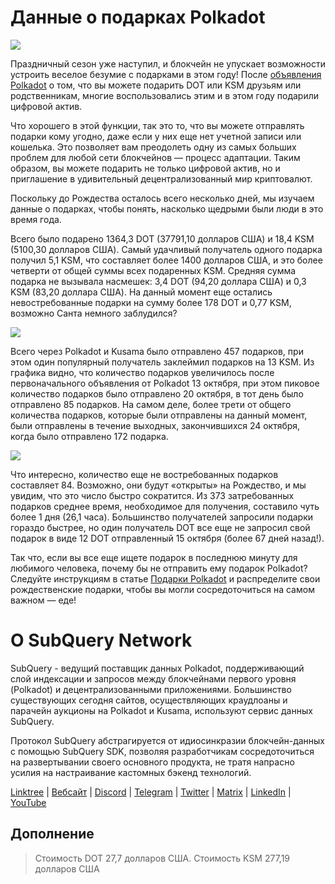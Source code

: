 # Данные о подарках Polkadot

![](https://miro.medium.com/max/1400/1*Y_Fm1wWLcN9lAbWr0KK1qA.png)

Праздничный сезон уже наступил, и блокчейн не упускает возможности устроить веселое безумие с подарками в этом году! После [объявления Polkadot](https://polkadot.network/blog/introducing-polkadot-kusama-gifts/) о том, что вы можете подарить DOT или KSM друзьям или родственникам, многие воспользовались этим и в этом году подарили цифровой актив.

Что хорошего в этой функции, так это то, что вы можете отправлять подарки кому угодно, даже если у них еще нет учетной записи или кошелька. Это позволяет вам преодолеть одну из самых больших проблем для любой сети блокчейнов — процесс адаптации. Таким образом, вы можете подарить не только цифровой актив, но и приглашение в удивительный децентрализованный мир криптовалют.

Поскольку до Рождества осталось всего несколько дней, мы изучаем данные о подарках, чтобы понять, насколько щедрыми были люди в это время года.

Всего было подарено 1364,3 DOT (37791,10 долларов США) и 18,4 KSM (5100,30 долларов США). Самый удачливый получатель одного подарка получил 5,1 KSM, что составляет более 1400 долларов США, и это более четверти от общей суммы всех подаренных KSM. Средняя сумма подарка не вызывала насмешек: 3,4 DOT (94,20 доллара США) и 0,3 KSM (83,20 доллара США). На данный момент еще остались невостребованные подарки на сумму более 178 DOT и 0,77 KSM, возможно Санта немного заблудился?

![](https://miro.medium.com/max/1400/0*39FkrB8c1ZE2LhlU)

Всего через Polkadot и Kusama было отправлено 457 подарков, при этом один популярный получатель заклеймил подарков на 13 KSM. Из графика видно, что количество подарков увеличилось после первоначального объявления от Polkadot 13 октября, при этом пиковое количество подарков было отправлено 20 октября, в тот день было отправлено 85 подарков. На самом деле, более трети от общего количества подарков, которые были отправлены на данный момент, были отправлены в течение выходных, закончившихся 24 октября, когда было отправлено 172 подарка.

![](https://miro.medium.com/max/1400/0*F12i2JCMl0YOwaLG)

Что интересно, количество еще не востребованных подарков составляет 84. Возможно, они будут «открыты» на Рождество, и мы увидим, что это число быстро сократится. Из 373 затребованных подарков среднее время, необходимое для получения, составило чуть более 1 дня (26,1 часа). Большинство получателей запросили подарки гораздо быстрее, но один получатель DOT все еще не запросил свой подарок в виде 12 DOT отправленный 15 октября (более 67 дней назад!).

Так что, если вы все еще ищете подарок в последнюю минуту для любимого человека, почему бы не отправить ему подарок Polkadot? Следуйте инструкциям в статье [Подарки Polkadot](https://polkadot.network/blog/introducing-polkadot-kusama-gifts/) и распределите свои рождественские подарки, чтобы вы могли сосредоточиться на самом важном — еде!

# О SubQuery Network

SubQuery - ведущий поставщик данных Polkadot, поддерживающий слой индексации и запросов между блокчейнами первого уровня (Polkadot) и децентрализованными приложениями. Большинство существующих сегодня сайтов, осуществляющих краудлоаны и парачейн аукционы на Polkadot и Kusama, используют сервис данных SubQuery.

Протокол SubQuery абстрагируется от идиосинкразии блокчейн-данных с помощью SubQuery SDK, позволяя разработчикам сосредоточиться на развертывании своего основного продукта, не тратя напрасно усилия на настраивание кастомных бэкенд технологий.

​​​​[Linktree](https://linktr.ee/subquerynetwork)  |  [Вебсайт](https://subquery.network/)  |  [Discord](https://discord.com/invite/78zg8aBSMG)  |  [Telegram](https://t.me/subquerynetwork)  |  [Twitter](https://twitter.com/subquerynetwork)  |  [Matrix](https://matrix.to/#/#subquery:matrix.org)  |  [LinkedIn](https://www.linkedin.com/company/subquery)  |  [YouTube](https://www.youtube.com/channel/UCi1a6NUUjegcLHDFLr7CqLw)

## Дополнение

> Стоимость DOT 27,7 долларов США. Стоимость KSM 277,19 долларов США
